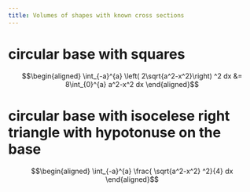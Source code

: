 ```yaml
---
title: Volumes of shapes with known cross sections
---
```


# circular base with squares

$$\begin{aligned}
   \int_{-a}^{a}  \left( 2\sqrt{a^2-x^2}\right)  ^2 dx &= 8\int_{0}^{a} a^2-x^2 dx
  \end{aligned}$$

# circular base with isocelese right triangle with hypotonuse on the base

$$\begin{aligned}
  \int_{-a}^{a}  \frac{ \sqrt{a^2-x^2} ^2}{4} dx
  \end{aligned}$$

